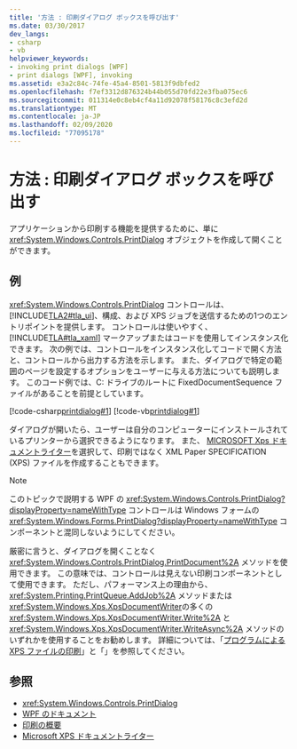 ```yaml
---
title: '方法 : 印刷ダイアログ ボックスを呼び出す'
ms.date: 03/30/2017
dev_langs:
- csharp
- vb
helpviewer_keywords:
- invoking print dialogs [WPF]
- print dialogs [WPF], invoking
ms.assetid: e3a2c84c-74fe-45a4-8501-5813f9dbfed2
ms.openlocfilehash: f7ef3312d876324b44b055d70fd22e3fba075ec6
ms.sourcegitcommit: 011314e0c8eb4cf4a11d92078f58176c8c3efd2d
ms.translationtype: MT
ms.contentlocale: ja-JP
ms.lasthandoff: 02/09/2020
ms.locfileid: "77095178"
---
```

# <a name="how-to-invoke-a-print-dialog"></a>方法 : 印刷ダイアログ ボックスを呼び出す
アプリケーションから印刷する機能を提供するために、単に <xref:System.Windows.Controls.PrintDialog> オブジェクトを作成して開くことができます。  
  
## <a name="example"></a>例  
 <xref:System.Windows.Controls.PrintDialog> コントロールは、[!INCLUDE[TLA2#tla_ui](../../../../includes/tla2sharptla-ui-md.md)]、構成、および XPS ジョブを送信するための1つのエントリポイントを提供します。 コントロールは使いやすく、[!INCLUDE[TLA#tla_xaml](../../../../includes/tlasharptla-xaml-md.md)] マークアップまたはコードを使用してインスタンス化できます。 次の例では、コントロールをインスタンス化してコードで開く方法と、コントロールから出力する方法を示します。 また、ダイアログで特定の範囲のページを設定するオプションをユーザーに与える方法についても説明します。 このコード例では、C: ドライブのルートに FixedDocumentSequence ファイルがあることを前提としています。  
  
 [!code-csharp[printdialog#1](~/samples/snippets/csharp/VS_Snippets_Wpf/PrintDialog/CSharp/Window1.xaml.cs#1)]
 [!code-vb[printdialog#1](~/samples/snippets/visualbasic/VS_Snippets_Wpf/PrintDialog/visualbasic/window1.xaml.vb#1)]  
  
 ダイアログが開いたら、ユーザーは自分のコンピューターにインストールされているプリンターから選択できるようになります。 また、 [MICROSOFT Xps ドキュメントライター](/windows/win32/printdocs/microsoft-xps-document-writer)を選択して、印刷ではなく XML Paper SPECIFICATION (XPS) ファイルを作成することもできます。  
  
> [!NOTE]
> このトピックで説明する WPF の <xref:System.Windows.Controls.PrintDialog?displayProperty=nameWithType> コントロールは Windows フォームの <xref:System.Windows.Forms.PrintDialog?displayProperty=nameWithType> コンポーネントと混同しないようにしてください。  
  
 厳密に言うと、ダイアログを開くことなく <xref:System.Windows.Controls.PrintDialog.PrintDocument%2A> メソッドを使用できます。 この意味では、コントロールは見えない印刷コンポーネントとして使用できます。 ただし、パフォーマンス上の理由から、<xref:System.Printing.PrintQueue.AddJob%2A> メソッドまたは <xref:System.Windows.Xps.XpsDocumentWriter>の多くの <xref:System.Windows.Xps.XpsDocumentWriter.Write%2A> と <xref:System.Windows.Xps.XpsDocumentWriter.WriteAsync%2A> メソッドのいずれかを使用することをお勧めします。 詳細については、「[プログラムによる XPS ファイルの印刷](how-to-programmatically-print-xps-files.md)」と「」を参照してください。  
  
## <a name="see-also"></a>参照

- <xref:System.Windows.Controls.PrintDialog>
- [WPF のドキュメント](documents-in-wpf.md)
- [印刷の概要](printing-overview.md)
- [Microsoft XPS ドキュメントライター](/windows/win32/printdocs/microsoft-xps-document-writer)
